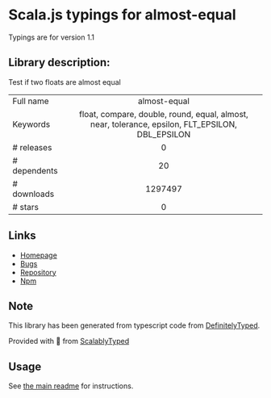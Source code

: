 
# Scala.js typings for almost-equal

Typings are for version 1.1

## Library description:
Test if two floats are almost equal

|                    |                 |
| ------------------ | :-------------: |
| Full name          | almost-equal |
| Keywords           | float, compare, double, round, equal, almost, near, tolerance, epsilon, FLT_EPSILON, DBL_EPSILON |
| # releases         | 0 |
| # dependents       | 20 |
| # downloads        | 1297497 |
| # stars            | 0 |

## Links
- [Homepage](https://github.com/mikolalysenko/almost-equal#readme)
- [Bugs](https://github.com/mikolalysenko/almost-equal/issues)
- [Repository](https://github.com/mikolalysenko/almost-equal)
- [Npm](https://www.npmjs.com/package/almost-equal)
    


## Note
This library has been generated from typescript code from [DefinitelyTyped](https://definitelytyped.org).

Provided with :purple_heart: from [ScalablyTyped](https://github.com/oyvindberg/ScalablyTyped)

## Usage
See [the main readme](../../readme.md) for instructions.


